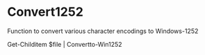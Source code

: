 # Convert1252
Function to convert various character encodings to Windows-1252

Get-Childitem $file | Convertto-Win1252 

